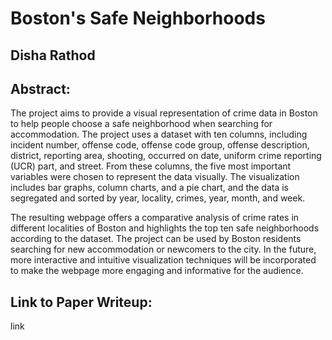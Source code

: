 # Boston's Safe Neighborhoods

## Disha Rathod

## Abstract:
The project aims to provide a visual representation of crime data in Boston to help people choose a safe neighborhood when searching for accommodation. The project uses a dataset with ten columns, including incident number, offense code, offense code group, offense description, district, reporting area, shooting, occurred on date, uniform crime reporting (UCR) part, and street. From these columns, the five most important variables were chosen to represent the data visually. The visualization includes bar graphs, column charts, and a pie chart, and the data is segregated and sorted by year, locality, crimes, year, month, and week.

The resulting webpage offers a comparative analysis of crime rates in different localities of Boston and highlights the top ten safe neighborhoods according to the dataset. The project can be used by Boston residents searching for new accommodation or newcomers to the city. In the future, more interactive and intuitive visualization techniques will be incorporated to make the webpage more engaging and informative for the audience.

## Link to Paper Writeup:
link
